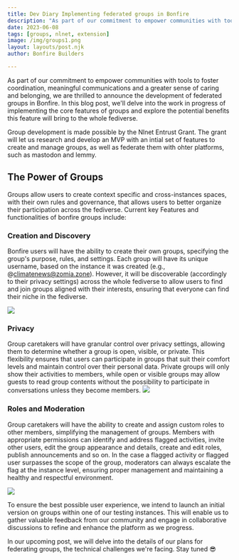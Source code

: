 ```yaml
---
title: Dev Diary Implementing federated groups in Bonfire
description: "As part of our commitment to empower communities with tools to foster coordination, we are thrilled to announce the development of federated groups in Bonfire."
date: 2023-06-08
tags: [groups, nlnet, extension]
image: /img/groups1.png
layout: layouts/post.njk
author: Bonfire Builders

--- 
```


As part of our commitment to empower communities with tools to foster coordination, meaningful communications and a greater sense of caring and belonging, we are thrilled to announce the development of federated groups in Bonfire. In this blog post, we'll delve into the work in progress of implementing the core features of groups and explore the potential benefits this feature will bring to the whole fediverse.

Group development is made possible by the Nlnet Entrust Grant. The grant will let us research and develop an MVP with an intial set of features to create and manage groups, as well as federate them with ohter platforms, such as mastodon and lemmy.

## The Power of Groups

Groups allow users to create context specific and cross-instances spaces, with their own rules and governance, that allows users to better organize their participation  across the fediverse. Current key Features and functionalities of bonfire groups include:

### Creation and Discovery

Bonfire users will have the ability to create their own groups, specifying the group's purpose, rules, and settings.  Each group will have its unique username, based on the instance it was created (e.g., @climatenews@zomia.zone). However, it will be discoverable (accordingly to their privacy settings) across the whole fediverse to allow users to find and join groups aligned with their interests, ensuring that everyone can find their niche in the fediverse.

![](https://i.imgur.com/PQIQXMh.png)



### Privacy

Group caretakers will have granular control over privacy settings, allowing them to determine whether a group is open, visible, or private. This flexibility ensures that users can participate in groups that suit their comfort levels and maintain control over their personal data. Private groups will only show their activities to members, while open or visible groups may allow guests to read group contents without the possibility to participate in conversations unless they become members.
![](https://i.imgur.com/KwTGMEb.png)

### Roles and Moderation

Group caretakers will have the ability to create and assign custom roles to other members, simplifying the management of groups. Members with appropriate permissions can identify and address flagged activities, invite other users, edit the group appearance and details, create and edit roles, publish announcements and so on. In the case a flagged activity or flagged user surpasses the scope of the group, moderators can always escalate the flag at the instance level, ensuring proper management and maintaining a healthy and respectful environment.

![](https://i.imgur.com/GE1cDgt.png)


To ensure the best possible user experience, we intend to launch an initial version on groups within one of our testing instances. This will enable us to gather valuable feedback from our community and engage in collaborative discussions to refine and enhance the platform as we progress.

In our upcoming post, we will delve into the details of our plans for federating groups, the technical challenges we're facing. Stay tuned 😎